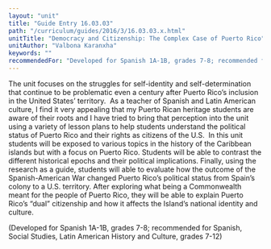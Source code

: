```yaml
---
layout: "unit"
title: "Guide Entry 16.03.03"
path: "/curriculum/guides/2016/3/16.03.03.x.html"
unitTitle: "Democracy and Citizenship: The Complex Case of Puerto Rico"
unitAuthor: "Valbona Karanxha"
keywords: ""
recommendedFor: "Developed for Spanish 1A-1B, grades 7-8; recommended for Spanish, Social Studies, Latin American History and Culture, grades 7-12"
---
```

<main>
 <p>
  The unit focuses on the struggles for self-identity and self-determination that continue to be problematic even a century after Puerto Rico’s inclusion in the United States’ territory.  As a teacher of Spanish and Latin American culture, I find it very appealing that my Puerto Rican heritage students are aware of their roots and I have tried to bring that perception into the unit using a variety of lesson plans to help students understand the political status of Puerto Rico and their rights as citizens of the U.S.  In this unit students will be exposed to various topics in the history of the Caribbean islands but with a focus on Puerto Rico. Students will be able to contrast the different historical epochs and their political implications. Finally, using the research as a guide, students will able to evaluate how the outcome of the Spanish-American War changed Puerto Rico’s political status from Spain’s colony to a U.S. territory. After exploring what being a Commonwealth meant for the people of Puerto Rico, they will be able to explain Puerto Rico’s “dual” citizenship and how it affects the Island’s national identity and culture.
 </p>
 <p>
  (Developed for Spanish 1A-1B, grades 7-8; recommended for Spanish, Social Studies, Latin American History and Culture, grades 7-12)
 </p>
</main>
